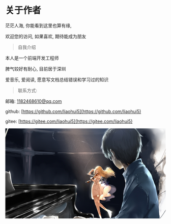 # 关于作者

茫茫人海, 你能看到这里也算有缘,

欢迎您的访问, 如果喜欢, 期待能成为朋友

> 自我介绍

本人是一个前端开发工程师

脾气较好有耐心, 目前居于深圳

爱音乐, 爱阅读, 愿意写文档总结错误和学习过的知识

> 联系方式:

邮箱: 1182468610@qq.com

github: [https://github.com/liaohui5](https://github.com/liaohui5)

gitee: [https://gitee.com/liaohui5](https://gitee.com/liaohui5)

![logo.jpg](./vue/img/sysndfy.jpg)
